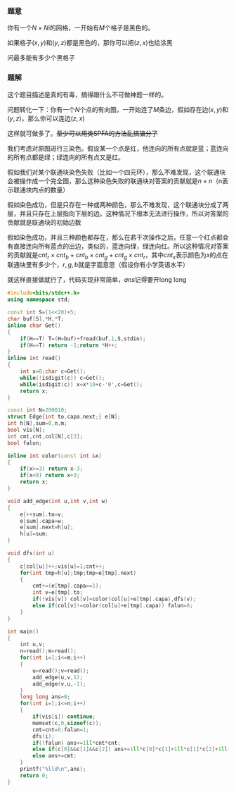 ### 题意

你有一个$N\times N$i的网格，一开始有$M$个格子是黑色的。

如果格子$(x,y)$和$(y,z)$都是黑色的，那你可以把$(z,x)$也给涂黑

问最多能有多少个黑格子

### 题解

这个题目描述是真的有毒，搞得跟什么不可做神题一样的。

问题转化一下：你有一个$N$个点的有向图，一开始连了$M$条边，假如存在边$(x,y)$和$(y,z)$，那么你可以连边$(z,x)$

这样就可做多了。~~至少可以用类SPFA的方法乱搞骗分了~~

我们考虑对原图进行三染色。假设某一个点是红，他连向的所有点就是蓝；蓝连向的所有点都是绿；绿连向的所有点又是红。

假如我们对某个联通块染色失败（比如一个四元环），那么不难发现，这个联通块会被操作成一个完全图，那么这种染色失败的联通块对答案的贡献就是$n\times n$（n表示联通块内点的数量）

假如染色成功，但是只存在一种或两种颜色，那么不难发现，这个联通块分成了两层，并且只存在上层指向下层的边。这种情况下根本无法进行操作，所以对答案的贡献就是联通块的初始边数

假如染色成功，并且三种颜色都存在，那么在若干次操作之后，任意一个红点都会有直接连向所有蓝点的出边，类似的，蓝连向绿，绿连向红。所以这种情况对答案的贡献就是$cnt_r\times cnt_b+cnt_b\times cnt_g+cnt_g\times cnt_r$，其中$cnt_x$表示颜色为$x$的点在联通块里有多少个，$r,g,b$就是字面意思（假设你有小学英语水平）

就这样直接做就行了，代码实现非常简单，$ans$记得要开long long

```cpp
#include<bits/stdc++.h>
using namespace std;

const int S=(1<<20)+5;
char buf[S],*H,*T;
inline char Get()
{
	if(H==T) T=(H=buf)+fread(buf,1,S,stdin);
	if(H==T) return -1;return *H++;
}
inline int read()
{
	int x=0;char c=Get();
	while(!isdigit(c)) c=Get();
	while(isdigit(c)) x=x*10+c-'0',c=Get();
	return x;
}

const int N=200010;
struct Edge{int to,capa,next;} e[N];
int h[N],sum=0,n,m;
bool vis[N];
int cmt,cnt,col[N],c[3];
bool falun;

inline int color(const int &x)
{
	if(x>=3) return x-3;
	if(x<0) return x+3;
	return x;
}

void add_edge(int u,int v,int w)
{
	e[++sum].to=v;
	e[sum].capa=w;
	e[sum].next=h[u];
	h[u]=sum;
}

void dfs(int u)
{
	c[col[u]]++;vis[u]=1;cnt++;
	for(int tmp=h[u];tmp;tmp=e[tmp].next)
	{
		cmt+=(e[tmp].capa==1);
		int v=e[tmp].to;
		if(!vis[v]) col[v]=color(col[u]+e[tmp].capa),dfs(v);
		else if(col[v]!=color(col[u]+e[tmp].capa)) falun=0;
	}
}

int main()
{
	int u,v;
	n=read();m=read();
	for(int i=1;i<=m;i++)
	{
		u=read();v=read();
		add_edge(u,v,1);
		add_edge(v,u,-1);
	}
	long long ans=0;
	for(int i=1;i<=n;i++)
	{
		if(vis[i]) continue;
		memset(c,0,sizeof(c));
		cmt=cnt=0;falun=1;
		dfs(i);
		if(!falun) ans+=1ll*cnt*cnt;
		else if(c[0]&&c[1]&&c[2]) ans+=1ll*c[0]*c[1]+1ll*c[1]*c[2]+1ll*c[2]*c[0];
		else ans+=cmt;
	}
	printf("%lld\n",ans);
	return 0;
}
```

